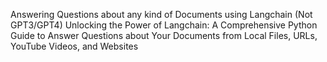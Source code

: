 Answering Questions about any kind of Documents using Langchain (Not GPT3/GPT4)
Unlocking the Power of Langchain: A Comprehensive Python Guide to Answer Questions about Your Documents from Local Files, URLs, YouTube Videos, and Websites
